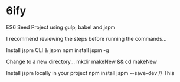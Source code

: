 # 6ify
ES6 Seed Project using gulp, babel and jspm

I recommend reviewing the steps before running the commands...

Install jspm CLI & jspm
    npm install jspm -g
  
Change to a new directory...
    mkdir makeNew && cd makeNew

Install jspm locally in your project
        npm install jspm --save-dev // This
